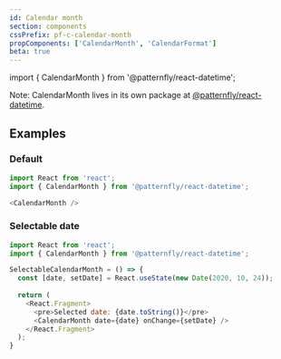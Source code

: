 ```yaml
---
id: Calendar month
section: components
cssPrefix: pf-c-calendar-month
propComponents: ['CalendarMonth', 'CalendarFormat']
beta: true
---
```


import { CalendarMonth } from '@patternfly/react-datetime';

Note: CalendarMonth lives in its own package at [@patternfly/react-datetime](https://www.npmjs.com/package/@patternfly/react-datetime).

## Examples

### Default
```js
import React from 'react';
import { CalendarMonth } from '@patternfly/react-datetime';

<CalendarMonth />
```

### Selectable date
```js
import React from 'react';
import { CalendarMonth } from '@patternfly/react-datetime';

SelectableCalendarMonth = () => {
  const [date, setDate] = React.useState(new Date(2020, 10, 24));
  
  return (
    <React.Fragment>
      <pre>Selected date: {date.toString()}</pre>
      <CalendarMonth date={date} onChange={setDate} />
    </React.Fragment>
  );
}
```

